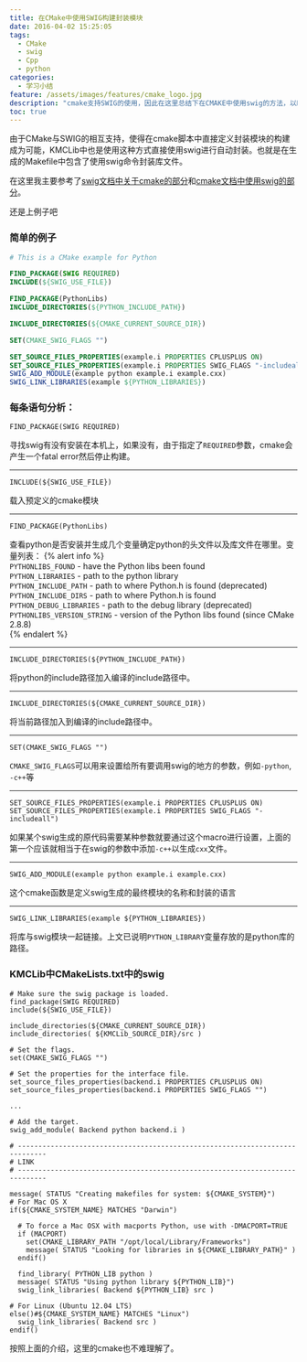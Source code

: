 ```yaml
---
title: 在CMake中使用SWIG构建封装模块
date: 2016-04-02 15:25:05
tags:
  - CMake
  - swig
  - Cpp
  - python
categories:
  - 学习小结
feature: /assets/images/features/cmake_logo.jpg
description: "cmake支持SWIG的使用，因此在这里总结下在CMAKE中使用swig的方法，以KMCLib为例子。"
toc: true
---
```

由于CMake与SWIG的相互支持，使得在cmake脚本中直接定义封装模块的构建成为可能，KMCLib中也是使用这种方式直接使用swig进行自动封装。也就是在生成的Makefile中包含了使用swig命令封装库文件。

在这里我主要参考了[swig文档中关于cmake的部分](http://www.swig.org/Doc1.3/Introduction.html#Introduction_build_system)和[cmake文档中使用swig的部分](https://cmake.org/cmake/help/v3.5/module/UseSWIG.html)。

<!-- more -->

还是上例子吧
### 简单的例子
``` CMAKE
# This is a CMake example for Python

FIND_PACKAGE(SWIG REQUIRED)  
INCLUDE(${SWIG_USE_FILE})  

FIND_PACKAGE(PythonLibs)  
INCLUDE_DIRECTORIES(${PYTHON_INCLUDE_PATH})

INCLUDE_DIRECTORIES(${CMAKE_CURRENT_SOURCE_DIR})

SET(CMAKE_SWIG_FLAGS "")

SET_SOURCE_FILES_PROPERTIES(example.i PROPERTIES CPLUSPLUS ON)
SET_SOURCE_FILES_PROPERTIES(example.i PROPERTIES SWIG_FLAGS "-includeall")
SWIG_ADD_MODULE(example python example.i example.cxx)
SWIG_LINK_LIBRARIES(example ${PYTHON_LIBRARIES})
```

### 每条语句分析：
```
FIND_PACKAGE(SWIG REQUIRED)
```
寻找swig有没有安装在本机上，如果没有，由于指定了`REQUIRED`参数，cmake会产生一个fatal error然后停止构建。

---

```
INCLUDE(${SWIG_USE_FILE})  
```
载入预定义的cmake模块

---

```
FIND_PACKAGE(PythonLibs)  
```
查看python是否安装并生成几个变量确定python的头文件以及库文件在哪里。变量列表：
{% alert info %}
<br>
<code>PYTHONLIBS_FOUND</code>           - have the Python libs been found<br>
<code>PYTHON_LIBRARIES</code>           - path to the python library<br>
<code>PYTHON_INCLUDE_PATH</code>     - path to where Python.h is found (deprecated)<br>
<code>PYTHON_INCLUDE_DIRS</code>        - path to where Python.h is found<br>
<code>PYTHON_DEBUG_LIBRARIES</code>     - path to the debug library (deprecated)<br>
<code>PYTHONLIBS_VERSION_STRING</code>  - version of the Python libs found (since CMake 2.8.8)<br>
{% endalert %}

---

```
INCLUDE_DIRECTORIES(${PYTHON_INCLUDE_PATH})
```
将python的include路径加入编译的include路径中。

---

```
INCLUDE_DIRECTORIES(${CMAKE_CURRENT_SOURCE_DIR})
```
将当前路径加入到编译的include路径中。

---

```
SET(CMAKE_SWIG_FLAGS "")
```
`CMAKE_SWIG_FLAGS`可以用来设置给所有要调用swig的地方的参数，例如`-python`, `-c++`等

---

```
SET_SOURCE_FILES_PROPERTIES(example.i PROPERTIES CPLUSPLUS ON)
SET_SOURCE_FILES_PROPERTIES(example.i PROPERTIES SWIG_FLAGS "-includeall")
```
如果某个swig生成的原代码需要某种参数就要通过这个macro进行设置，上面的第一个应该就相当于在swig的参数中添加`-c++`以生成`cxx`文件。

---

```
SWIG_ADD_MODULE(example python example.i example.cxx)
```
这个cmake函数是定义swig生成的最终模块的名称和封装的语言

---

```
SWIG_LINK_LIBRARIES(example ${PYTHON_LIBRARIES})
```
将库与swig模块一起链接。上文已说明`PYTHON_LIBRARY`变量存放的是python库的路径。

### KMCLib中CMakeLists.txt中的swig
```
# Make sure the swig package is loaded.
find_package(SWIG REQUIRED)
include(${SWIG_USE_FILE})

include_directories(${CMAKE_CURRENT_SOURCE_DIR})
include_directories( ${KMCLib_SOURCE_DIR}/src )

# Set the flags.
set(CMAKE_SWIG_FLAGS "")

# Set the properties for the interface file.
set_source_files_properties(backend.i PROPERTIES CPLUSPLUS ON)
set_source_files_properties(backend.i PROPERTIES SWIG_FLAGS "")

...

# Add the target.
swig_add_module( Backend python backend.i )

# -----------------------------------------------------------------------------
# LINK
# -----------------------------------------------------------------------------

message( STATUS "Creating makefiles for system: ${CMAKE_SYSTEM}")
# For Mac OS X
if(${CMAKE_SYSTEM_NAME} MATCHES "Darwin")

  # To force a Mac OSX with macports Python, use with -DMACPORT=TRUE
  if (MACPORT)
    set(CMAKE_LIBRARY_PATH "/opt/local/Library/Frameworks")
    message( STATUS "Looking for libraries in ${CMAKE_LIBRARY_PATH}" )
  endif()

  find_library( PYTHON_LIB python )
  message( STATUS "Using python library ${PYTHON_LIB}")
  swig_link_libraries( Backend ${PYTHON_LIB} src )

# For Linux (Ubuntu 12.04 LTS)
else()#${CMAKE_SYSTEM_NAME} MATCHES "Linux")
  swig_link_libraries( Backend src )
endif()
```
按照上面的介绍，这里的cmake也不难理解了。
